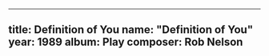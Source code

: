 
---
title: Definition of You
name: "Definition of You"
year:  1989
album: Play
composer: Rob Nelson
---
